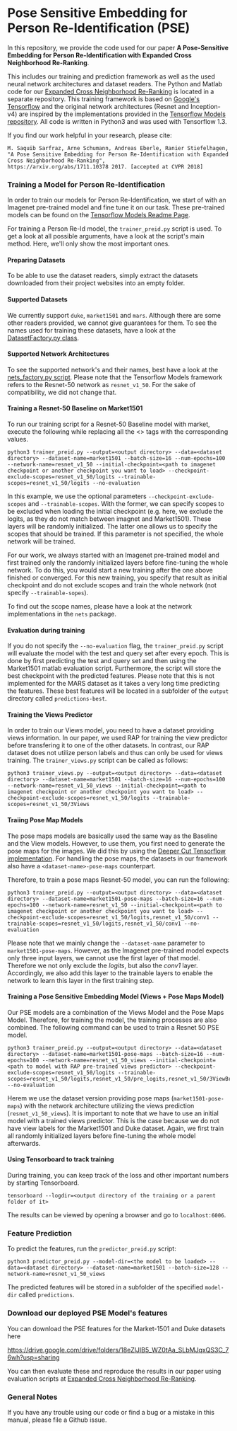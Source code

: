 # Pose Sensitive Embedding for Person Re-Identification (PSE)

In this repository, we provide the code used for our paper **A Pose-Sensitive Embedding for Person Re-Identification with Expanded Cross Neighborhood Re-Ranking**. 

This includes our training and prediction framework as well as the used neural network architectures and dataset readers. The Python and Matlab code for our [Expanded Cross Neighborhood Re-Ranking](https://github.com/pse-ecn/expanded-cross-neighborhood) is located in a separate repository. This training framework is based on [Google's Tensorflow](https://www.tensorflow.org/) and the original network architectures (Resnet and Inception-v4) are inspired by the implementations provided in the [Tensorflow Models repository](https://github.com/tensorflow/models/tree/master/research/slim). All code is written in Python3 and was used with Tensorflow 1.3.

If you find our work helpful in your research, please cite:

```
M. Saquib Sarfraz, Arne Schumann, Andreas Eberle, Ranier Stiefelhagen,
"A Pose Sensitive Embedding for Person Re-Identification with Expanded Cross Neighborhood Re-Ranking",
https://arxiv.org/abs/1711.10378 2017. [accepted at CVPR 2018]
```


### Training a Model for Person Re-Identification
In order to train our models for Person Re-Identification, we start of with an Imagenet pre-trained model and fine tune it on our task. These pre-trained models can be found on the [Tensorflow Models Readme Page](https://github.com/tensorflow/models/tree/master/research/slim#pre-trained-models).

For training a Person Re-Id model, the `trainer_preid.py` script is used. To get a look at all possible arguments, have a look at the script's main method. Here, we'll only show the most important ones.

#### Preparing Datasets
To be able to use the dataset readers, simply extract the datasets downloaded from their project websites into an empty folder.

#### Supported Datasets
We currently support `duke`, `market1501` and `mars`. Although there are some other readers provided, we cannot give guarantees for them. To see the names used for training these datasets, have a look at the [DatasetFactory.py class](https://github.com/pse-ecn/pose-sensitive-embedding/blob/master/datasets/DatasetFactory.py).

#### Supported Network Architectures
To see the supported network's and their names, best have a look at the [nets_factory.py script](https://github.com/pse-ecn/pose-sensitive-embedding/blob/master/nets/nets_factory.py). Please note that the Tensorflow Models framework refers to the Resnet-50 network as `resnet_v1_50`. For the sake of compatibility, we did not change that.


#### Training a Resnet-50 Baseline on Market1501
To run our training script for a Resnet-50 Baseline model with market, execute the following while replacing all the <> tags with the corresponding values. 

`python3 trainer_preid.py --output=<output directory> --data=<dataset directory> --dataset-name=market1501 --batch-size=16 --num-epochs=100 --network-name=resnet_v1_50 --initial-checkpoint=<path to imagenet checkpoint or another checkpoint you want to load> --checkpoint-exclude-scopes=resnet_v1_50/logits --trainable-scopes=resnet_v1_50/logits --no-evaluation`

In this example, we use the optional parameters `--checkpoint-exclude-scopes` and `--trainable-scopes`. With the former, we can specify scopes to be excluded when loading the initial checkpoint (e.g. here, we exclude the logits, as they do not match between imagnet and Market1501). These layers will be randomly initialized. The latter one allows us to specify the scopes that should be trained. If this parameter is not specified, the whole network will be trained. 

For our work, we always started with an Imagenet pre-trained model and first trained only the randomly initialized layers before fine-tuning the whole network. To do this, you would start a new training after the one above finished or converged. For this new training, you specify that result as initial checkpoint and do not exclude scopes and train the whole network (not specify `--trainable-sopes`). 

To find out the scope names, please have a look at the network implementations in the `nets` package.


#### Evaluation during training
If you do not specify the `--no-evaluation` flag, the `trainer_preid.py` script will evaluate the model with the test and query set after every epoch. This is done by first predicting the test and query set and then using the Market1501 matlab evaluation script. Furthermore, the script will store the best checkpoint with the predicted features. Please note that this is not implemented for the MARS dataset as it takes a very long time predicting the features. These best features will be located in a subfolder of the `output` directory called `predictions-best`. 


#### Training the Views Predictor
In order to train our Views model, you need to have a dataset providing views information. In our paper, we used RAP for training the view predictor before transfering it to one of the other datasets. In contrast, our RAP dataset does not utilize person labels and thus can only be used for views training. The `trainer_views.py` script can be called as follows:

```
python3 trainer_views.py --output=<output directory> --data=<dataset directory> --dataset-name=market1501 --batch-size=16 --num-epochs=100 --network-name=resnet_v1_50_views --initial-checkpoint=<path to imagenet checkpoint or another checkpoint you want to load> --checkpoint-exclude-scopes=resnet_v1_50/logits --trainable-scopes=resnet_v1_50/3Views
```


#### Traiing Pose Map Models
The pose maps models are basically used the same way as the Baseline and the View models. However, to use them, you first need to generate the pose maps for the images. We did this by using the [Deeper Cut Tensorflow implementation](https://github.com/eldar/pose-tensorflow). For handling the pose maps, the datasets in our framework also have a `<dataset-name>-pose-maps` counterpart.

Therefore, to train a pose maps Resnet-50 model, you can run the following:

```
python3 trainer_preid.py --output=<output directory> --data=<dataset directory> --dataset-name=market1501-pose-maps --batch-size=16 --num-epochs=100 --network-name=resnet_v1_50 --initial-checkpoint=<path to imagenet checkpoint or another checkpoint you want to load> --checkpoint-exclude-scopes=resnet_v1_50/logits,resnet_v1_50/conv1 --trainable-scopes=resnet_v1_50/logits,resnet_v1_50/conv1 --no-evaluation
```

Please note that we mainly change the `--dataset-name` parameter to `market1501-pose-maps`. However, as the Imagenet pre-trained model expects only three input layers, we cannot use the first layer of that model. Therefore we not only exclude the *logits*, but also the *conv1* layer. Accordingly, we also add this layer to the trainable layers to enable the network to learn this layer in the first training step.


#### Training a Pose Sensitive Embedding Model (Views + Pose Maps Model)
Our PSE models are a combination of the Views Model and the Pose Maps Model. Therefore, for training the model, the training processes are also combined. The following command can be used to train a Resnet 50 PSE model.

```
python3 trainer_preid.py --output=<output directory> --data=<dataset directory> --dataset-name=market1501-pose-maps --batch-size=16 --num-epochs=100 --network-name=resnet_v1_50_views --initial-checkpoint=<path to model with RAP pre-trained views predictor> --checkpoint-exclude-scopes=resnet_v1_50/logits --trainable-scopes=resnet_v1_50/logits,resnet_v1_50/pre_logits,resnet_v1_50/3ViewBranches --no-evaluation
```

Herem we use the dataset version providing pose maps (`market1501-pose-maps`) with the network architecture utilizing the views prediction (`resnet_v1_50_views`). It is important to note that we have to use an initial model with a trained views predictor. This is the case because we do not have view labels for the Market1501 and Duke dataset. Again, we first train all randomly initialized layers before fine-tuning the whole model afterwards.



#### Using Tensorboard to track training
During training, you can keep track of the loss and other important numbers by starting Tensorboard.

```tensorboard --logdir=<output directory of the training or a parent folder of it>```

The results can be viewed by opening a browser and go to `localhost:6006`.


### Feature Prediction
To predict the features, run the `predictor_preid.py` script:

```python3 predictor_preid.py --model-dir=<the model to be loaded> --data=<dataset directory> --dataset-name=market1501 --batch-size=128 --network-name=resnet_v1_50_views```

The predicted features will be stored in a subfolder of the specified `model-dir` called `predictions`.


### Download our deployed PSE Model's features
You can download the PSE features for the Market-1501 and Duke datasets here

https://drive.google.com/drive/folders/18eZlJIB5_WZ0tAa_SLbMJqxQS3C_76wh?usp=sharing

You can then evaluate these and reproduce the results in our paper using evaluation scripts at [Expanded Cross Neighborhood Re-Ranking](https://github.com/pse-ecn/expanded-cross-neighborhood).

### General Notes

If you have any trouble using our code or find a bug or a mistake in this manual, please file a Github issue.
